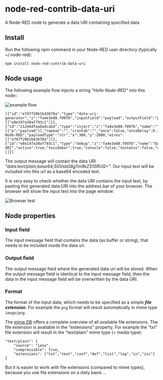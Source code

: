 # node-red-contrib-data-uri
A Node-RED node to generate a data URI containing specified data

## Install
Run the following npm command in your Node-RED user directory (typically ~/.node-red):
```
npm install node-red-contrib-data-uri
```

## Node usage

The following example flow injects a string *"Hello Node-RED"* into this node::

![example flow](https://user-images.githubusercontent.com/14224149/132923612-73a47700-e028-4c53-a7a6-dd21ae2a532a.png)
```
[{"id":"e747f20b1b43678a","type":"data-uri-generator","z":"fa4e3e80.f097b","inputField":"payload","outputField":"payload","format":"text","name":"","x":560,"y":2800,"wires":[["e8e197a30af793c1"]]},{"id":"212e6dfaa8adcabd","type":"inject","z":"fa4e3e80.f097b","name":"","props":[{"p":"payload"}],"repeat":"","crontab":"","once":false,"onceDelay":0.1,"topic":"","payload":"Hello Node-RED","payloadType":"str","x":360,"y":2800,"wires":[["e747f20b1b43678a"]]},{"id":"e8e197a30af793c1","type":"debug","z":"fa4e3e80.f097b","name":"Data URI","active":true,"tosidebar":true,"console":false,"tostatus":false,"complete":"true","targetType":"full","statusVal":"","statusType":"auto","x":740,"y":2800,"wires":[]}]
```
The output message will contain the data URI *"data:text/plain;base64,SGVsbG8gTm9kZS1SRUQ="*.  Our input text will be included into this url as a base64 encoded text.

It is very easy to check whether the data URI contains the input text, by pasting this generated data URI into the address bar of your browser.  The browser will show the input text into the page window:

![Browser test](https://user-images.githubusercontent.com/14224149/132923969-4512570f-f39b-494b-b92e-65948ebc42f1.png)


## Node properties

### Input field
The input message field that contains the data (as buffer or string), that needs to be included inside the data uri.

### Output field
The output message field where the generated data uri will be stored.  When the output message field is identical to the input message field, then the data in the input message field will be overwritten by the data URI.

### Format
The format of the input data, which needs to be specified as a simple ***file extension***.  For example the `png` format will result automatically in mime type `image/png`.  

The [mime DB](https://github.com/jshttp/mime-db/blob/master/db.json) offers a complete overview of all available file extensions.  The file extension is available in the "extensions" property.  For example the "txt" file extension will result in the "text/plain" mime type (= media type):
```
"text/plain": {
    "source": "iana",
    "compressible": true,
    "extensions": ["txt","text","conf","def","list","log","in","ini"]
}
```
But it is easier to work with file extensions (compared to mime types), because you use file extensions on a daily basis ...
